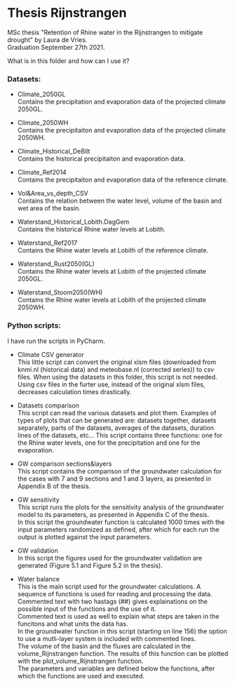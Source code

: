 # Thesis Rijnstrangen

MSc thesis "Retention of Rhine water in the Rijnstrangen to mitigate drought" by Laura de Vries.  
Graduation September 27th 2021.

What is in this folder and how can I use it?  
### Datasets:
* Climate_2050GL  
Contains the precipitation and evaporation data of the projected climate 2050GL.
* Climate_2050WH  
Contains the precipitaiton and evaporation data of the projected climate 2050WH.
* Climate_Historical_DeBilt  
Contains the historical precipitaiton and evaporation data.
* Climate_Ref2014  
Contains the precipitaiton and evaporation data of the reference climate.
  
  
* Vol&Area_vs_depth_CSV  
Contains the relation between the water level, volume of the basin and wet area of the basin.

* Waterstand_Historical_Lobith.DagGem  
Contains the historical Rhine water levels at Lobith.
* Waterstand_Ref2017  
Contains the Rhine water levels at Lobith of the reference climate.
* Waterstand_Rust2050(GL)  
Contains the Rhine water levels at Lobith of the projected climate 2050GL.
* Waterstand_Stoom2050(WH)  
Contains the Rhine water levels at Lobith of the projected climate 2050WH.

### Python scripts:  
I have run the scripts in PyCharm.

* Climate CSV generator  
This little script can convert the original xlsm files (downloaded from knmi.nl (historical data) and 
meteobase.nl (corrected series)) to csv files. When using the datasets in this folder, this script is not needed.
Using csv files in the furter use, instead of the original xlsm files, decreases calculation times drastically.

* Datasets comparison  
This script can read the various datasets and plot them. Examples of types of plots that can be generated are: 
datasets together, datasets separately, parts of the datasets, averages of the datasets, duration lines of the datasets, etc...
This script contains three functions: one for the Rhine water levels, one for the precipitation and one for the evaporation.

* GW comparison sections&layers  
This script contains the comparison of the groundwater calculation for the cases with 7 and 9 sections and 1 and 3 layers, 
as presented in Appendix B of the thesis.

* GW sensitivity  
This script runs the plots for the sensitivity analysis of the groundwater model to its parameters, as presented in 
Appendix C of the thesis.  
In this script the groundwater function is calculated 1000 times with the input parameters randomized as defined, after which 
for each run the output is plotted against the input parameters. 

* GW validation  
In this script the figures used for the groundwater validation are generated (Figure 5.1 and Figure 5.2 in the thesis).

* Water balance  
This is the main script used for the groundwater calculations. A sequence of functions is used for reading and processing 
the data. Commented text with two hastags (##) gives explainations on the possible input of the functions and the use of it.  
Commented text is used as well to explain what steps are taken in the funcitons and what units the data has.   
In the groundwater function in this script (starting on line 156) the option to use a mutli-layer system is included with 
commented lines.   
The volume of the basin and the fluxes are calculated in the volume_Rijnstrangen function. The results of this function can 
be plotted with the plot_volume_Rijnstrangen function.  
The parameters and variables are defined below the functions, after which the functions are used and executed. 
